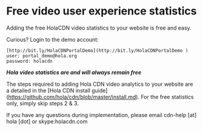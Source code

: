 # Free video user experience statistics

Adding the free HolaCDN video statistics to your website is free and easy.

Curious? Login to the demo account:

```
[http://bit.ly/HolaCDNPortalDemo](http://bit.ly/HolaCDNPortalDemo )
user: portal_demo@hola.org
password: holacdn
```

**_Hola video statistics are and will always remain free_**

The steps required to adding Hola CDN video analytics to your website are a detailed in the [Hola CDN install guide] (https://github.com/hola/cdn/blob/master/install.md). For the free statistics only, simply skip steps 2 & 3.

If you have any questions during implementation, please email cdn-help [at] hola [dot] or skype:holacdn.com
